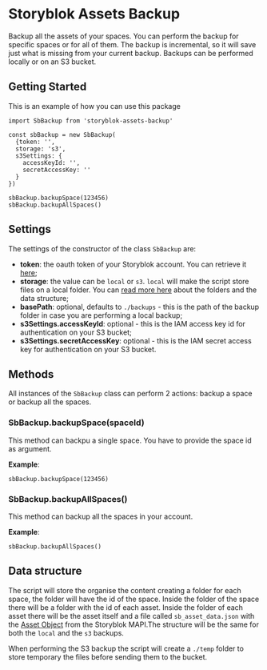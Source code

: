 # Storyblok Assets Backup
Backup all the assets of your spaces. You can perform the backup for specific spaces or for all of them. The backup is incremental, so it will save just what is missing from your current backup. Backups can be performed locally or on an S3 bucket.

## Getting Started
This is an example of how you can use this package

```
import SbBackup from 'storyblok-assets-backup'

const sbBackup = new SbBackup(
  {token: '', 
  storage: 's3',
  s3Settings: {
    accessKeyId: '',
    secretAccessKey: ''
  }
})

sbBackup.backupSpace(123456)
sbBackup.backupAllSpaces()
```

## Settings
The settings of the constructor of the class `SbBackup` are:
- **token**: the oauth token of your Storyblok account. You can retrieve it [here](https://app.storyblok.com/#!/me/account);  
- **storage**: the value can be `local` or `s3`. `local` will make the script store files on a local folder. You can [read more here](#data-structure) about the folders and the data structure;
- **basePath**: optional, defaults to `./backups` - this is the path of the backup folder in case you are performing a local backup;
- **s3Settings.accessKeyId**: optional - this is the IAM access key id for authentication on your S3 bucket;  
- **s3Settings.secretAccessKey**: optional - this is the IAM secret access key for authentication on your S3 bucket.

## Methods
All instances of the `SbBackup` class can perform 2 actions: backup a space or backup all the spaces.

### SbBackup.backupSpace(spaceId)
This method can backpu a single space. You have to provide the space id as argument.

**Example**:
```
sbBackup.backupSpace(123456)
```

### SbBackup.backupAllSpaces()
This method can backup all the spaces in your account.

**Example**:
```
sbBackup.backupAllSpaces()
```

## Data structure
The script will store the organise the content creating a folder for each space, the folder will have the id of the space. Inside the folder of the space there will be a folder with the id of each asset. Inside the folder of each asset there will be the asset itself and a file called `sb_asset_data.json` with the [Asset Object](https://www.storyblok.com/docs/api/management#core-resources/assets/the-asset-object) from the Storyblok MAPI.The structure will be the same for both the `local` and the `s3` backups.

When performing the S3 backup the script will create a `./temp` folder to store temporary the files before sending them to the bucket.